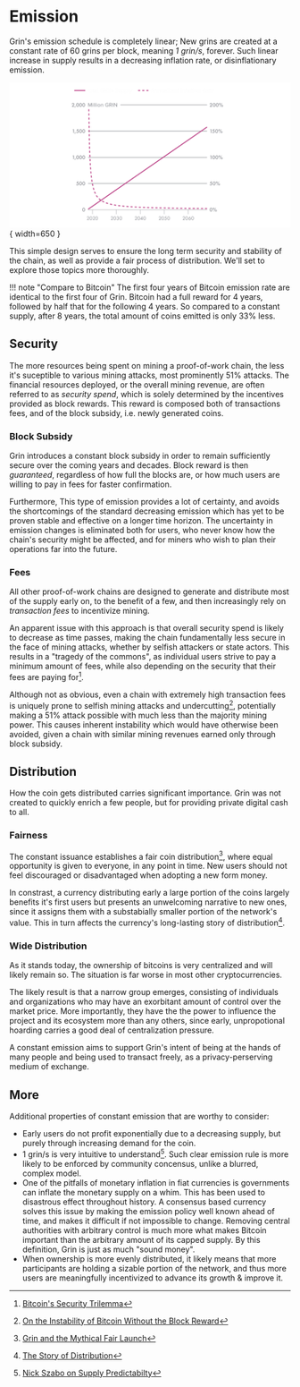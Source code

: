 # Emission

Grin's emission schedule is completely linear; New grins are created at a constant rate of 60 grins per block, meaning *1 grin/s*, forever. Such linear increase in supply results in a decreasing inflation rate, or disinflationary emission.

![emission chart](../assets/images/emission_chart.png){ width=650 }


This simple design serves to ensure the long term security and stability of the chain, as well as provide a fair process of distribution. We'll set to explore those topics more thoroughly.

!!! note "Compare to Bitcoin"
    The first four years of Bitcoin emission rate are identical to the first four of Grin. Bitcoin had a full reward for 4 years, followed by half that for the following 4 years. So compared to a constant supply, after 8 years, the total amount of coins emitted is only 33% less.

## Security

The more resources being spent on mining a proof-of-work chain, the less it's suceptible to various mining attacks, most prominently 51% attacks. The financial resources deployed, or the overall mining revenue, are often referred to as *security spend*, which is solely determined by the incentives provided as block rewards. This reward is composed both of transactions fees, and of the block subsidy, i.e. newly generated coins.

### Block Subsidy

Grin introduces a constant block subsidy in order to remain sufficiently secure over the coming years and decades. Block reward is then *guaranteed*, regardless of how full the blocks are, or how much users are willing to pay in fees for faster confirmation.

Furthermore, This type of emission provides a lot of certainty, and avoids the shortcomings of the standard decreasing emission which has yet to be proven stable and effective on a longer time horizon. The uncertainty in emission changes is eliminated both for users, who never know how the chain's security might be affected, and for miners who wish to plan their operations far into the future.

### Fees

All other proof-of-work chains are designed to generate and distribute most of the supply early on, to the benefit of a few, and then increasingly rely on *transaction fees* to incentivize mining.

An apparent issue with this approach is that overall security spend is likely to decrease as time passes, making the chain fundamentally less secure in the face of mining attacks, whether by selfish attackers or state actors. This results in a "tragedy of the commons", as individual users strive to pay a minimum amount of fees, while also depending on the security that their fees are paying for[^1].

Although not as obvious, even a chain with extremely high transaction fees is uniquely prone to selfish mining attacks and undercutting[^2], potentially making a 51% attack possible with much less than the majority mining power. This causes inherent instability which would have otherwise been avoided, given a chain with similar mining revenues earned only through block subsidy.

## Distribution

How the coin gets distributed carries significant importance. Grin was not created to quickly enrich a few people, but for providing private digital cash to all.

### Fairness

The constant issuance establishes a fair coin distribution[^3], where equal opportunity is given to everyone, in any point in time. New users should not feel discouraged or disadvantaged when adopting a new form money.

In constrast, a currency distributing early a large portion of the coins largely benefits it's first users but presents an unwelcoming narrative to new ones, since it assigns them with a substabially smaller portion of the network's value. This in turn affects the currency's long-lasting story of distribution[^4].


### Wide Distribution

As it stands today, the ownership of bitcoins is very centralized and will likely remain so. The situation is far worse in most other cryptocurrencies.

The likely result is that a narrow group emerges, consisting of individuals and organizations who may have an exorbitant amount of control over the market price. More importantly, they have the the power to influence the project and its ecosystem more than any others, since early, unpropotional hoarding carries a good deal of centralization pressure.

A constant emission aims to support Grin's intent of being at the hands of many people and being used to transact freely, as a privacy-perserving medium of exchange.

## More

Additional properties of constant emission that are worthy to consider:

* Early users do not profit exponentially due to a decreasing supply, but purely through increasing demand for the coin.
* 1 grin/s is very intuitive to understand[^5]. Such clear emission rule is more likely to be enforced by community concensus, unlike a blurred, complex model.
* One of the pitfalls of monetary inflation in fiat currencies is governments can inflate the monetary supply on a whim. This has been used to disastrous effect throughout history. A consensus based currency solves this issue by making the emission policy well known ahead of time, and makes it difficult if not impossible to change. Removing central authorities with arbitrary control is much more what makes Bitcoin important than the arbitrary amount of its capped supply. By this definition, Grin is just as much "sound money".
* When ownership is more evenly distributed, it likely means that more participants are holding a sizable portion of the network, and thus more users are meaningfully incentivized to advance its growth & improve it.


[^1]: [Bitcoin's Security Trilemma](https://youtu.be/zPYkL6L3VGw?t=988)
[^2]: [On the Instability of Bitcoin Without the Block Reward](https://www.cs.princeton.edu/~arvindn/publications/mining_CCS.pdf)
[^3]: [Grin and the Mythical Fair Launch](https://medium.com/@arjunblj/grin-and-the-mythical-fair-launch-395ca87a5e73)
[^4]: [The Story of Distribution](https://github.com/mimblewimble/docs/wiki/The-Story-of-Distribution)
[^5]: [Nick Szabo on Supply Predictabilty](https://twitter.com/NickSzabo4/status/1077317105148547072)
